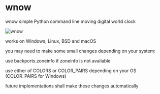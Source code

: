 # wnow
wnow simple Python command line moving digital world clock

![wnow](images/screenshot.jpg)

works on Windows, Linux, BSD and macOS

you may need to make some small changes depending on your system:

use backports.zoneinfo if zoneinfo is not available

use either of COLORS or COLOR_PAIRS depending on your OS (COLOR_PAIRS for Windows)

future implementations shall make these changes automatically

